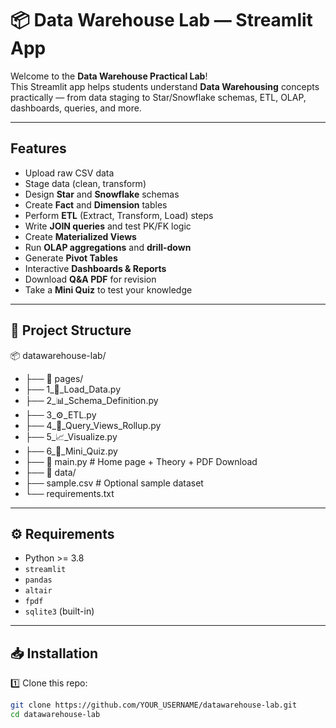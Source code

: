 # 📦 Data Warehouse Lab — Streamlit App

Welcome to the **Data Warehouse Practical Lab**!  
This Streamlit app helps students understand **Data Warehousing** concepts practically — from data staging to Star/Snowflake schemas, ETL, OLAP, dashboards, queries, and more.

---

## Features

- Upload raw CSV data  
- Stage data (clean, transform)  
- Design **Star** and **Snowflake** schemas  
- Create **Fact** and **Dimension** tables  
- Perform **ETL** (Extract, Transform, Load) steps  
- Write **JOIN queries** and test PK/FK logic  
- Create **Materialized Views**  
- Run **OLAP aggregations** and **drill-down**  
- Generate **Pivot Tables**  
- Interactive **Dashboards & Reports**  
- Download **Q&A PDF** for revision  
- Take a **Mini Quiz** to test your knowledge

---

## 📂 Project Structure

📦 datawarehouse-lab/
- ├── 📂 pages/
- ├── 1_📂_Load_Data.py
- ├── 2_📊_Schema_Definition.py
- ├── 3_⚙️_ETL.py
- ├── 4_🧩_Query_Views_Rollup.py
- ├── 5_📈_Visualize.py
- ├── 6_📝_Mini_Quiz.py
- ├── 📄 main.py # Home page + Theory + PDF Download
- ├── 📂 data/
- ├── sample.csv # Optional sample dataset
- └── requirements.txt


---

## ⚙️ Requirements

- Python >= 3.8  
- `streamlit`
- `pandas`
- `altair`
- `fpdf`
- `sqlite3` (built-in)

---

## 📥 Installation

1️⃣ Clone this repo:
```bash
git clone https://github.com/YOUR_USERNAME/datawarehouse-lab.git
cd datawarehouse-lab
